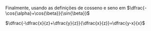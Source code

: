 Finalmente, usando as definições de cosseno e seno em
$\dfrac{-\cos{\alpha}+\cos{\beta}}{\sin{\beta}}$

$\dfrac{-\dfrac{x}{z}+\dfrac{y}{z}}{\dfrac{x}{z}}=\dfrac{y-x}{x}$
